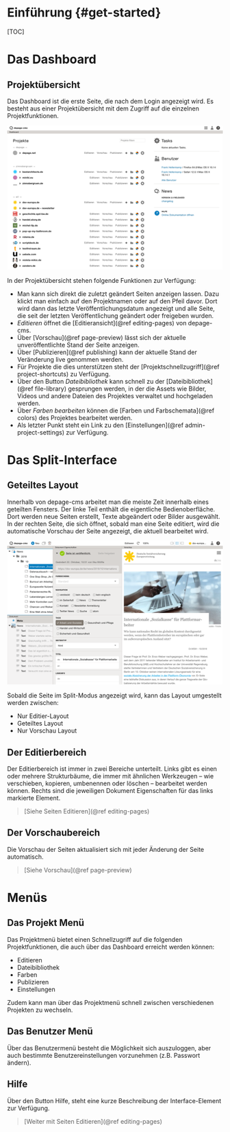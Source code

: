 Einführung      {#get-started}
==========

[TOC]

Das Dashboard
=============

Projektübersicht
----------------

Das Dashboard ist die erste Seite, die nach dem Login angezeigt wird. Es besteht aus einer Projektübersicht mit dem Zugriff auf die einzelnen Projektfunktionen.

![Dashboard](images/dashboard.png "Das Dashboard mit der Übersicht der Projekte")

In der Projektübersicht stehen folgende Funktionen zur Verfügung:

- Man kann sich direkt die zuletzt geändert Seiten anzeigen lassen. Dazu klickt man einfach auf den Projektnamen oder auf den Pfeil davor. Dort wird dann das letzte Veröffentlichungsdatum angezeigt und alle Seite, die seit der letzten Veröffentlichung geändert oder freigeben wurden.
- *Editieren* öffnet die [Editieransicht](@ref editing-pages) von depage-cms.
- Über [Vorschau](@ref page-preview) lässt sich der aktuelle unveröffentlichte Stand der Seite anzeigen.
- Über [Publizieren](@ref publishing) kann der aktuelle Stand der Veränderung live genommen werden.
- Für Projekte die dies unterstützen steht der [Projektschnellzugriff](@ref project-shortcuts) zu Verfügung.
- Über den Button *Dateibibliothek* kann schnell zu der [Dateibibliothek](@ref file-library) gesprungen werden, in der die Assets wie Bilder, Videos und andere Dateien des Projektes verwaltet und hochgeladen werden.
- Über *Farben bearbeiten* können die [Farben und Farbschemata](@ref colors) des Projektes bearbeitet werden.
- Als letzter Punkt steht ein Link zu den [Einstellungen](@ref admin-project-settings) zur Verfügung.


Das Split-Interface
===================

Geteiltes Layout
----------------

Innerhalb von depage-cms arbeitet man die meiste Zeit innerhalb eines geteilten Fensters. Der linke Teil enthält die eigentliche Bedienoberfläche. Dort werden neue Seiten erstellt, Texte abgeändert oder Bilder ausgewählt. In der rechten Seite, die sich öffnet, sobald man eine Seite editiert, wird die automatische Vorschau der Seite angezeigt, die aktuell bearbeitet wird.

![Das Split Interface](images/split-interface.png "Das Split-Interface")

Sobald die Seite im Split-Modus angezeigt wird, kann das Layout umgestellt werden zwischen:

- Nur Editier-Layout
- Geteiltes Layout
- Nur Vorschau Layout


Der Editierbereich
------------------

Der Editierbereich ist immer in zwei Bereiche unterteilt. Links gibt es einen oder mehrere Strukturbäume, die immer mit ähnlichen Werkzeugen – wie verschieben, kopieren, umbenennen oder löschen – bearbeitet werden können. Rechts sind die jeweiligen Dokument Eigenschaften für das links markierte Element.

> [Siehe Seiten Editieren](@ref editing-pages)


Der Vorschaubereich
-------------------

Die Vorschau der Seiten aktualisiert sich mit jeder Änderung der Seite automatisch.

> [Siehe Vorschau](@ref page-preview)


Menüs
=====

Das Projekt Menü
----------------

Das Projektmenü bietet einen Schnellzugriff auf die folgenden Projektfunktionen, die auch über das Dashboard erreicht werden können:

- Editieren
- Dateibibliothek
- Farben
- Publizieren
- Einstellungen

Zudem kann man über das Projektmenü schnell zwischen verschiedenen Projekten zu wechseln.


Das Benutzer Menü
-----------------

Über das Benutzermenü besteht die Möglichkeit sich auszuloggen, aber auch bestimmte Benutzereinstellungen vorzunehmen (z.B. Passwort ändern).


Hilfe
-----

Über den Button Hilfe, steht eine kurze Beschreibung der Interface-Element zur Verfügung.

> [Weiter mit Seiten Editieren](@ref editing-pages)
